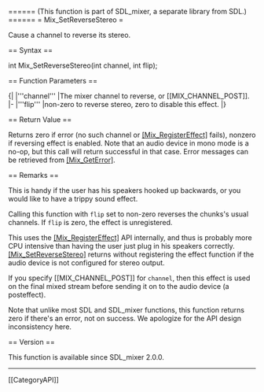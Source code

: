 ====== (This function is part of SDL_mixer, a separate library from SDL.) ======
= Mix_SetReverseStereo =

Cause a channel to reverse its stereo.

== Syntax ==

<syntaxhighlight lang='c'>
int Mix_SetReverseStereo(int channel, int flip);
</syntaxhighlight>

== Function Parameters ==

{|
|'''channel'''
|The mixer channel to reverse, or [[MIX_CHANNEL_POST]].
|-
|'''flip'''
|non-zero to reverse stereo, zero to disable this effect.
|}

== Return Value ==

Returns zero if error (no such channel or [[Mix_RegisterEffect]]() fails),
nonzero if reversing effect is enabled. Note that an audio device in mono
mode is a no-op, but this call will return successful in that case. Error
messages can be retrieved from [[Mix_GetError]]().

== Remarks ==

This is handy if the user has his speakers hooked up backwards, or you
would like to have a trippy sound effect.

Calling this function with <code>flip</code> set to non-zero reverses the
chunks's usual channels. If <code>flip</code> is zero, the effect is
unregistered.

This uses the [[Mix_RegisterEffect]]() API internally, and thus is probably
more CPU intensive than having the user just plug in his speakers
correctly. [[Mix_SetReverseStereo]]() returns without registering the
effect function if the audio device is not configured for stereo output.

If you specify [[MIX_CHANNEL_POST]] for <code>channel</code>, then this
effect is used on the final mixed stream before sending it on to the audio
device (a posteffect).

Note that unlike most SDL and SDL_mixer functions, this function returns
zero if there's an error, not on success. We apologize for the API design
inconsistency here.

== Version ==

This function is available since SDL_mixer 2.0.0.

----
[[CategoryAPI]]


